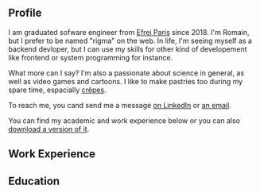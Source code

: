 ## Profile

I am graduated sofware engineer from [Efrei Paris](https://eng.efrei.fr/) since 2018. I'm Romain, but I prefer to be named
"rigma" on the web. In life, I'm seeing myself as a backend devloper, but I can use my skills for other kind of developement
like frontend or system programming for instance.

What more can I say? I'm also a passionate about science in general, as well as video games and cartoons. I like to make pastries
too during my spare time, espacially [crêpes](https://en.wikipedia.org/wiki/Cr%C3%AApe).

To reach me, you cand send me a message [on LinkedIn](https://linkedin.com/in/romain-failla) or [an email](mailto:rigbuntu@gmail.com).

You can find my academic and work experience below or you can also <a target="_blank" href="/ROMAIN_FAILLA_DEV_BACKEND_EN.pdf" rel="noopener" download>download a version of it</a>.

## Work Experience

<experience from="2018-10-30" to="2019-12-09">
  <template #title>Junior Backend Developer — Ornikar</template>
  <template #details>
    Development and maintenance of REST and GraphQL API with Laravel. Monitoring of the infrastructure hosted on AWS using Datadog and Sentry.<br />
    Writing technical tasks and specifications.
  </template>
</experience>

<experience from="2018-02-01" to="2018-08-30">
  <template #title>End-of-study Internship — Astrakan</template>
  <template #details>
    Software development for Microsoft HoloLens headset with the Unity engine.<br />
    Git workflow management of the developer team.
  </template>
</experience>

<experience from="2017-04-15" to="2017-08-30" no-separator>
  <template #title>Student-Intern — University of Nevada in Las Vegas</template>
  <template #details>
    Involved in the development of an experimental virtual reality driving simulator made with Unity.<br />
    3D replicas of prototypes from the civil engineering laboratory integration into a simulation
  </template>
</experience>

## Education

<formation end="2018-11-01" title="Efrei Paris, Villejuif — Engineering Degree of Efrei Paris" details="Computer vision and Virtual Reality major.">
</formation>

<formation start="2017-10-01" end="2018-02-01" title="End-of-study Project — Société Générale" details="API prototyping to make energy consumption audits of websites.">
</formation>

<formation end="2016-06-01" title="UPEM, Marne-la-Vallée — Mathematics and Computer Science Bachelor’s Degree" no-separator>
</formation>
